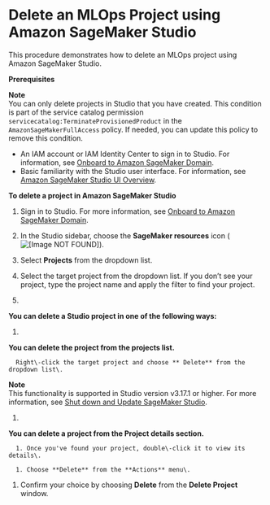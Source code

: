 # Delete an MLOps Project using Amazon SageMaker Studio<a name="sagemaker-projects-delete"></a>

This procedure demonstrates how to delete an MLOps project using Amazon SageMaker Studio\.

**Prerequisites**

**Note**  
You can only delete projects in Studio that you have created\. This condition is part of the service catalog permission `servicecatalog:TerminateProvisionedProduct` in the `AmazonSageMakerFullAccess` policy\. If needed, you can update this policy to remove this condition\.
+ An IAM account or IAM Identity Center to sign in to Studio\. For information, see [Onboard to Amazon SageMaker Domain](gs-studio-onboard.md)\.
+ Basic familiarity with the Studio user interface\. For information, see [Amazon SageMaker Studio UI Overview](studio-ui.md)\.

**To delete a project in Amazon SageMaker Studio**

1. Sign in to Studio\. For more information, see [Onboard to Amazon SageMaker Domain](gs-studio-onboard.md)\.

1. In the Studio sidebar, choose the **SageMaker resources** icon \( ![\[Image NOT FOUND\]](http://docs.aws.amazon.com/sagemaker/latest/dg/images/icons/Components_registries.png)\)\.

1. Select **Projects** from the dropdown list\.

1. Select the target project from the dropdown list\. If you don’t see your project, type the project name and apply the filter to find your project\.

1. 

**You can delete a Studio project in one of the following ways:**

   1. 

**You can delete the project from the projects list\.**

      Right\-click the target project and choose ** Delete** from the dropdown list\.
**Note**  
This functionality is supported in Studio version v3\.17\.1 or higher\. For more information, see [Shut down and Update SageMaker Studio](studio-tasks-update-studio.md)\.

   1. 

**You can delete a project from the **Project details** section\.**

      1. Once you've found your project, double\-click it to view its details\.

      1. Choose **Delete** from the **Actions** menu\.

1. Confirm your choice by choosing **Delete** from the **Delete Project** window\.